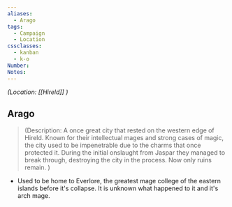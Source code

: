 ```yaml
---
aliases:
  - Arago
tags:
  - Campaign
  - Location
cssclasses:
  - kanban
  - k-o
Number: 
Notes:
---
```

<i>(Location: [[Hireld]] )</i>

## Arago

> (Description: A once great city that rested on the western edge of Hireld. Known for their intellectual mages and strong cases of magic, the city used to be impenetrable due to the charms that once protected it. During the initial onslaught from Jaspar they managed to break through, destroying the city in the process. Now only ruins remain. )

- Used to be home to Everlore, the greatest mage college of the eastern islands before it's collapse. It is unknown what happened to it and it's arch mage.